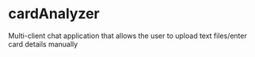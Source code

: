# cardAnalyzer
Multi-client chat application that allows the user to upload text files/enter card details manually
